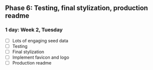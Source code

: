 ## Phase 6: Testing, final stylization, production readme
### 1 day: Week 2, Tuesday

- [ ] Lots of engaging seed data
- [ ] Testing
- [ ] Final stylization
- [ ] Implement favicon and logo
- [ ] Production readme
